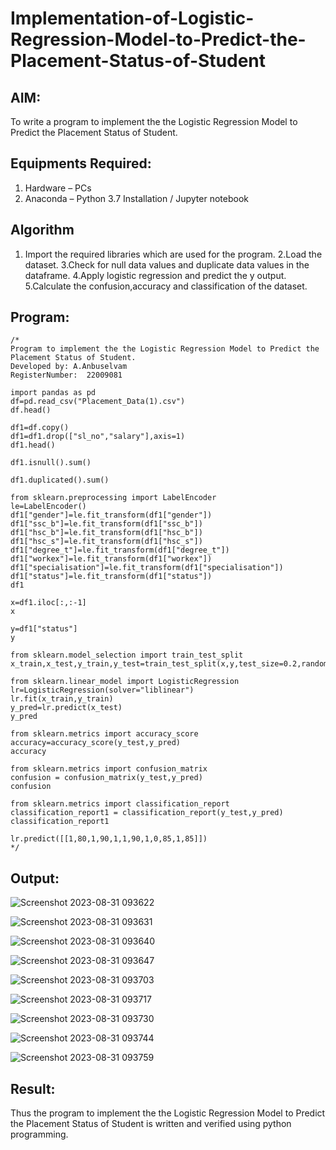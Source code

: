 # Implementation-of-Logistic-Regression-Model-to-Predict-the-Placement-Status-of-Student

## AIM:
To write a program to implement the the Logistic Regression Model to Predict the Placement Status of Student.

## Equipments Required:
1. Hardware – PCs
2. Anaconda – Python 3.7 Installation / Jupyter notebook

## Algorithm
1. Import the required libraries which are used for the program.
2.Load the dataset.
3.Check for null data values and duplicate data values in the dataframe.
4.Apply logistic regression and predict the y output.
5.Calculate the confusion,accuracy and classification of the dataset. 

## Program:
```
/*
Program to implement the the Logistic Regression Model to Predict the Placement Status of Student.
Developed by: A.Anbuselvam
RegisterNumber:  22009081

import pandas as pd
df=pd.read_csv("Placement_Data(1).csv")
df.head()

df1=df.copy()
df1=df1.drop(["sl_no","salary"],axis=1)
df1.head()

df1.isnull().sum()

df1.duplicated().sum()

from sklearn.preprocessing import LabelEncoder
le=LabelEncoder()
df1["gender"]=le.fit_transform(df1["gender"])
df1["ssc_b"]=le.fit_transform(df1["ssc_b"])
df1["hsc_b"]=le.fit_transform(df1["hsc_b"])
df1["hsc_s"]=le.fit_transform(df1["hsc_s"])
df1["degree_t"]=le.fit_transform(df1["degree_t"])
df1["workex"]=le.fit_transform(df1["workex"])
df1["specialisation"]=le.fit_transform(df1["specialisation"])
df1["status"]=le.fit_transform(df1["status"])
df1

x=df1.iloc[:,:-1]
x

y=df1["status"]
y

from sklearn.model_selection import train_test_split
x_train,x_test,y_train,y_test=train_test_split(x,y,test_size=0.2,random_state=0)

from sklearn.linear_model import LogisticRegression
lr=LogisticRegression(solver="liblinear")
lr.fit(x_train,y_train)
y_pred=lr.predict(x_test)
y_pred

from sklearn.metrics import accuracy_score
accuracy=accuracy_score(y_test,y_pred)
accuracy

from sklearn.metrics import confusion_matrix
confusion = confusion_matrix(y_test,y_pred)
confusion

from sklearn.metrics import classification_report
classification_report1 = classification_report(y_test,y_pred)
classification_report1

lr.predict([[1,80,1,90,1,1,90,1,0,85,1,85]])
*/
```

## Output:
![Screenshot 2023-08-31 093622](https://github.com/anbuselvamA/Implementation-of-Logistic-Regression-Model-to-Predict-the-Placement-Status-of-Student/assets/119559871/f2419726-3070-4b3a-b301-eb25c3e45865)

![Screenshot 2023-08-31 093631](https://github.com/anbuselvamA/Implementation-of-Logistic-Regression-Model-to-Predict-the-Placement-Status-of-Student/assets/119559871/05041c9b-729c-40f3-80f5-005644d31b72)

![Screenshot 2023-08-31 093640](https://github.com/anbuselvamA/Implementation-of-Logistic-Regression-Model-to-Predict-the-Placement-Status-of-Student/assets/119559871/ad932671-4226-4378-aced-b2edd9a982ff)

![Screenshot 2023-08-31 093647](https://github.com/anbuselvamA/Implementation-of-Logistic-Regression-Model-to-Predict-the-Placement-Status-of-Student/assets/119559871/74e5ddba-4b81-4aa4-be00-f0ffd3487bfb)

![Screenshot 2023-08-31 093703](https://github.com/anbuselvamA/Implementation-of-Logistic-Regression-Model-to-Predict-the-Placement-Status-of-Student/assets/119559871/04d8ab37-549b-4ed2-9495-94e257869f95)

![Screenshot 2023-08-31 093717](https://github.com/anbuselvamA/Implementation-of-Logistic-Regression-Model-to-Predict-the-Placement-Status-of-Student/assets/119559871/ca274c29-2ba5-4ba6-bc65-ce343654bd51)

![Screenshot 2023-08-31 093730](https://github.com/anbuselvamA/Implementation-of-Logistic-Regression-Model-to-Predict-the-Placement-Status-of-Student/assets/119559871/90f64480-be2b-4f33-af75-946f8743dafb)

![Screenshot 2023-08-31 093744](https://github.com/anbuselvamA/Implementation-of-Logistic-Regression-Model-to-Predict-the-Placement-Status-of-Student/assets/119559871/e67f531d-309f-4dc2-96e6-f57383652e09)

![Screenshot 2023-08-31 093759](https://github.com/anbuselvamA/Implementation-of-Logistic-Regression-Model-to-Predict-the-Placement-Status-of-Student/assets/119559871/a69d8079-3973-48fb-b4ff-20d2e1025646)


## Result:
Thus the program to implement the the Logistic Regression Model to Predict the Placement Status of Student is written and verified using python programming.
